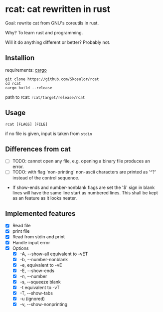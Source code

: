 # rcat: cat rewritten in rust

Goal: rewrite cat from GNU's coreutils in rust.

Why? To learn rust and programming.

Will it do anything different or better? Probably not.

## Installion

requirements: [cargo](https://doc.rust-lang.org/cargo/getting-started/installation.html "cargo")


```
git clone https://github.com/Skosulor/rcat
cd rcat
cargo build --release
```

path to rcat: `rcat/target/release/rcat`

## Usage

`rcat [FLAGS] [FILE]`

if no file is given, input is taken from `stdin` 


## Differences from cat

* [ ] TODO: cannot open any file, e.g. opening a binary file produces an error.
* [ ] TODO: with flag 'non-printing' non-ascii characters are printed as '^?'
      instead of the control sequence.
* If show-ends and number-nonblank flags are set the '$' sign in blank lines will
have the same line start as numbered lines. This shall be kept as an feature as
it looks neater.



## Implemented features

* [X] Read file 
* [X] print file 
* [X] Read from stdin and print
* [X] Handle input error
* [X] Options
  * [X] -A, --show-all equivalent to -vET
  * [X] -b, --number-nonblank
  * [X] -e, equivalent to -vE
  * [X] -E, --show-ends
  * [X] -n, --number
  * [X] -s, --squeeze blank
  * [X] -t  equivalent to -vT
  * [X] -T, --show-tabs
  * [X] -u (ignored)
  * [X] -v, --show-nonprinting
